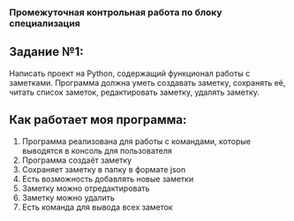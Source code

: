 ### Промежуточная контрольная работа по блоку специализация

## Задание №1:
Написать проект на Python, содержащий функционал работы с заметками. 
Программа должна уметь создавать заметку, сохранять её, читать список заметок, редактировать заметку, удалять заметку.

## Как работает моя программа:
1. Программа реализована для работы с командами, которые выводятся в консоль для пользователя
2. Программа создаёт заметку
3. Сохраняет заметку в папку в формате json
4. Есть возможность добавлять новые заметки
5. Заметку можно отредактировать
6. Заметку можно удалить
7. Есть команда для вывода всех заметок
